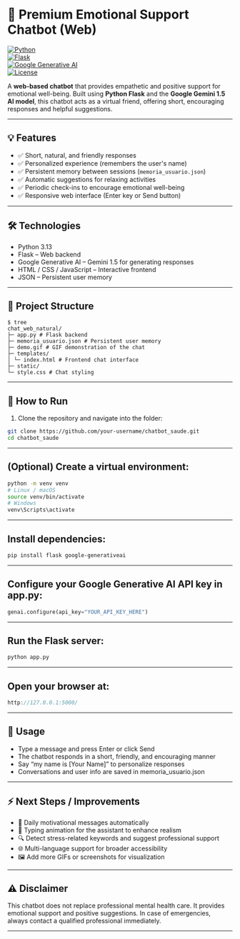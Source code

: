 # 🌟 Premium Emotional Support Chatbot (Web)

[![Python](https://img.shields.io/badge/Python-3.13-blue?logo=python)](https://www.python.org/)  
[![Flask](https://img.shields.io/badge/Flask-2.3-green?logo=flask)](https://flask.palletsprojects.com/)  
[![Google Generative AI](https://img.shields.io/badge/Google_Generative_AI-Model-orange)](https://developers.generativeai.google/)  
[![License](https://img.shields.io/badge/License-MIT-lightgrey)](LICENSE)  

A **web-based chatbot** that provides empathetic and positive support for emotional well-being. Built using **Python Flask** and the **Google Gemini 1.5 AI model**, this chatbot acts as a virtual friend, offering short, encouraging responses and helpful suggestions.

---

## 💡 Features

- ✅ Short, natural, and friendly responses  
- ✅ Personalized experience (remembers the user's name)  
- ✅ Persistent memory between sessions (`memoria_usuario.json`)  
- ✅ Automatic suggestions for relaxing activities  
- ✅ Periodic check-ins to encourage emotional well-being  
- ✅ Responsive web interface (Enter key or Send button)

---

## 🛠 Technologies

- Python 3.13  
- Flask – Web backend  
- Google Generative AI – Gemini 1.5 for generating responses  
- HTML / CSS / JavaScript – Interactive frontend  
- JSON – Persistent user memory

---

## 📁 Project Structure

```shell
$ tree
chat_web_natural/
├─ app.py # Flask backend
├─ memoria_usuario.json # Persistent user memory
├─ demo.gif # GIF demonstration of the chat
├─ templates/
│ └─ index.html # Frontend chat interface
├─ static/
└─ style.css # Chat styling
```

---

## 🚀 How to Run

1. Clone the repository and navigate into the folder:

```bash
git clone https://github.com/your-username/chatbot_saude.git
cd chatbot_saude
```

---

## (Optional) Create a virtual environment:

```bash
python -m venv venv
# Linux / macOS
source venv/bin/activate
# Windows
venv\Scripts\activate
```

---

## Install dependencies:

```bash
pip install flask google-generativeai
```

---

## Configure your Google Generative AI API key in app.py:

```python
genai.configure(api_key="YOUR_API_KEY_HERE")
```

---

## Run the Flask server:

```bash
python app.py
```

---

## Open your browser at:

```cpp
http://127.0.0.1:5000/
```

---

## 💬 Usage

- Type a message and press Enter or click Send
- The chatbot responds in a short, friendly, and encouraging manner
- Say “my name is [Your Name]” to personalize responses
- Conversations and user info are saved in memoria_usuario.json

---

## ⚡ Next Steps / Improvements

- 💌 Daily motivational messages automatically
- 🎨 Typing animation for the assistant to enhance realism
- 🔍 Detect stress-related keywords and suggest professional support
- 🌐 Multi-language support for broader accessibility
- 🖼 Add more GIFs or screenshots for visualization

---

## ⚠ Disclaimer

This chatbot does not replace professional mental health care.
It provides emotional support and positive suggestions. In case of emergencies, always contact a qualified professional immediately.

---

